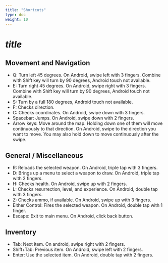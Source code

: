 ```yaml
---
title: "Shortcuts"
type: doc
weight: 10
---
```

# $title$
## Movement and Navigation
* Q: Turn left 45 degrees. On Android, swipe left with 3 fingers.
	Combine with Shift key will turn by 90 degrees, Android touch not available.
* E: Turn right 45 degrees. On Android, swipe right with 3 fingers.
	Combine with Shift key will turn by 90 degrees, Android touch not available.
* S: Turn by a full 180 degrees, Android touch not available.
* F: Checks direction.
* C: Checks coordinates. On Android, swipe down with 3 fingers.
* Spacebar: Jumps. On Android, swipe down with 2 fingers.
* Arrow keys: Move around the map. Holding down one of them will move continuously to that direction. On Android, swipe to the direction you want to move. You may also hold down to move continuously after the swipe.

## General / Miscellaneous
* R: Reloads the selected weapon. On Android, triple tap with 3 fingers.
* D: Brings up a menu to select a weapon to draw. On Android, triple tap with 2 fingers.
* H: Checks health. On Android, swipe up with 2 fingers.
* L: Checks resurrection, level, and experience. On Android, double tap with 3 fingers.
* Z: Checks ammo, if available. On Android, swipe up with 3 fingers.
* Either Control: Fires the selected weapon. On Android, double tap with 1 finger.
* Escape: Exit to main menu. On Android, click back button.

## Inventory
* Tab: Next item. On android, swipe right with 2 fingers.
* Shift+Tab: Previous item. On Android, swipe left with 2 fingers.
* Enter: Use the selected item. On Android, double tap with 2 fingers.